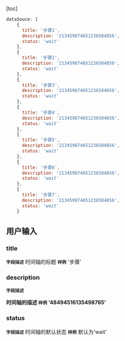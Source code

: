 [toc]

```js
dataSouce: [
    {
      title: '步骤1',
      description: '213459874651236584856',
      status: 'wait'
    },
    {
      title: '步骤2',
      description: '213459874651236584856',
      status: 'wait'
    },
    {
      title: '步骤3',
      description: '213459874651236584856',
      status: 'wait'
    },
    {
      title: '步骤4',
      description: '213459874651236584856',
      status: 'wait'
    },
    {
      title: '步骤5',
      description: '213459874651236584856',
      status: 'wait'
    },
    {
      title: '步骤6',
      description: '213459874651236584856',
      status: 'wait'
    },
    {
      title: '步骤7',
      description: '213459874651236584856',
      status: 'wait'
    }
```

## 用户输入

### title

**`字段描述`**
时间轴的标题
**`样例`**
'步骤'

### description

**`字段描述`**

**时间轴的描述
**`样例`**
'48494516135498765'**

### status

**`字段描述`**
时间轴的默认状态
**`样例`**
默认为'wait'
